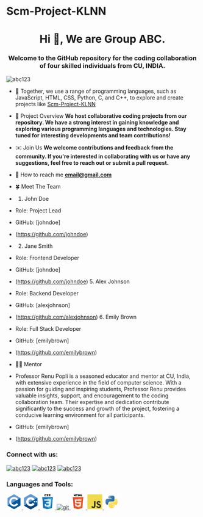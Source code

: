 # Scm-Project-KLNN
<h1 align="center">Hi 👋, We are Group ABC.</h1>
<h3 align="center">Welcome to the GitHub repository for the coding collaboration of four skilled individuals from CU, INDIA.</h3>

<p align="left"> <img src="https://komarev.com/ghpvc/?username=abc123&label=Profile%20views&color=0e75b6&style=flat" alt="abc123" /> </p>

- 🐬 Together, we use a range of programming languages, such as JavaScript, HTML, CSS, Python, C, and C++, to explore and create projects like [Scm-Project-KLNN](www.google.com)

- 🌱 Project Overview **We host collaborative coding projects from our repository. We have a strong interest in gaining knowledge and exploring various programming languages and technologies. Stay tuned for interesting developments and team contributions!**

- ✉️ Join Us **We welcome contributions and feedback from the community. If you're interested in collaborating with us or have any suggestions, feel free to reach out or submit a pull request.**

- 💬 How to reach me **email@gmail.com**

- 🍀 Meet The Team
- 1. John Doe
- Role: Project Lead
- GitHub: [johndoe]
- (https://github.com/johndoe)
- 2. Jane Smith
- Role: Frontend Developer
- GitHub: [johndoe]
- (https://github.com/johndoe)
  5. Alex Johnson
- Role: Backend Developer
- GitHub: [alexjohnson]
- (https://github.com/alexjohnson)
  6. Emily Brown
- Role: Full Stack Developer
- GitHub: [emilybrown]
- (https://github.com/emilybrown)

- 👩‍🏫 Mentor
- Professor Renu Popli is a seasoned educator and mentor at CU, India, with extensive experience in the field of computer science. With a passion for guiding and inspiring students, Professor Renu provides valuable insights, support, and encouragement to the coding collaboration team. Their expertise and dedication contribute significantly to the success and growth of the project, fostering a conducive learning environment for all participants.
- GitHub: [emilybrown]
- (https://github.com/emilybrown)
<h3 align="left">Connect with us:</h3>
<p align="left">
<a href="https://linkedin.com/in/abc123" target="blank"><img align="center" src="https://raw.githubusercontent.com/rahuldkjain/github-profile-readme-generator/master/src/images/icons/Social/linked-in-alt.svg" alt="abc123" height="30" width="40" /></a>
<a href="https://fb.com/abc123" target="blank"><img align="center" src="https://raw.githubusercontent.com/rahuldkjain/github-profile-readme-generator/master/src/images/icons/Social/facebook.svg" alt="abc123" height="30" width="40" /></a>
<a href="https://instagram.com/abc123" target="blank"><img align="center" src="https://raw.githubusercontent.com/rahuldkjain/github-profile-readme-generator/master/src/images/icons/Social/instagram.svg" alt="abc123" height="30" width="40" /></a>
</p>

<h3 align="left">Languages and Tools:</h3>
<p align="left"> <a href="https://www.cprogramming.com/" target="_blank" rel="noreferrer"> <img src="https://raw.githubusercontent.com/devicons/devicon/master/icons/c/c-original.svg" alt="c" width="40" height="40"/> </a> <a href="https://www.w3schools.com/cpp/" target="_blank" rel="noreferrer"> <img src="https://raw.githubusercontent.com/devicons/devicon/master/icons/cplusplus/cplusplus-original.svg" alt="cplusplus" width="40" height="40"/> </a> <a href="https://www.w3schools.com/css/" target="_blank" rel="noreferrer"> <img src="https://raw.githubusercontent.com/devicons/devicon/master/icons/css3/css3-original-wordmark.svg" alt="css3" width="40" height="40"/> </a> <a href="https://git-scm.com/" target="_blank" rel="noreferrer"> <img src="https://www.vectorlogo.zone/logos/git-scm/git-scm-icon.svg" alt="git" width="40" height="40"/> </a> <a href="https://www.w3.org/html/" target="_blank" rel="noreferrer"> <img src="https://raw.githubusercontent.com/devicons/devicon/master/icons/html5/html5-original-wordmark.svg" alt="html5" width="40" height="40"/> </a> <a href="https://developer.mozilla.org/en-US/docs/Web/JavaScript" target="_blank" rel="noreferrer"> <img src="https://raw.githubusercontent.com/devicons/devicon/master/icons/javascript/javascript-original.svg" alt="javascript" width="40" height="40"/> </a> <a href="https://www.python.org" target="_blank" rel="noreferrer"> <img src="https://raw.githubusercontent.com/devicons/devicon/master/icons/python/python-original.svg" alt="python" width="40" height="40"/> </a> </p>
